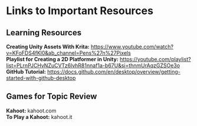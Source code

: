 # Links to Important Resources

## Learning Resources
**Creating Unity Assets With Krita:** https://www.youtube.com/watch?v=KFoFDS4fKl0&ab_channel=Pens%27n%27Pixels  
**Playlist for Creating a 2D Platformer in Unity:** https://youtube.com/playlist?list=PLrnPJCHvNZuCVTz6lvhR81nnaf1a-b67U&si=thnmUrAqzGZSOe3o  
**GitHub Tutorial:** https://docs.github.com/en/desktop/overview/getting-started-with-github-desktop  

## Games for Topic Review
**Kahoot:** kahoot.com  
**To Play a Kahoot:** kahoot.it  

